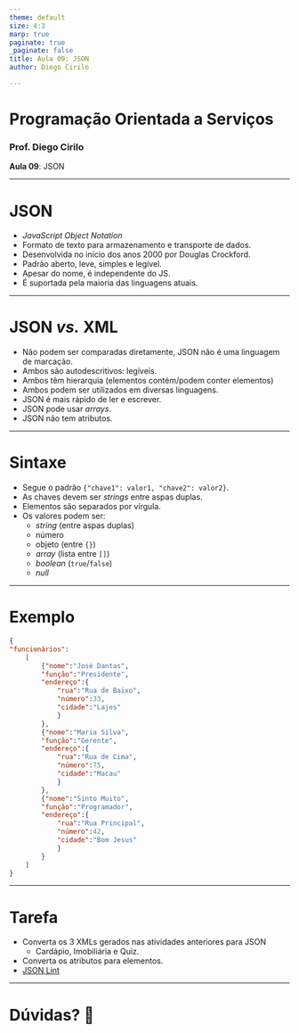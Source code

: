 ```yaml
---
theme: default
size: 4:3
marp: true
paginate: true
_paginate: false
title: Aula 09: JSON
author: Diego Cirilo

---
```

<style>
img {
  display: block;
  margin: 0 auto;
}
</style>

# <!-- fit --> Programação Orientada a Serviços

### Prof. Diego Cirilo

**Aula 09**: JSON

---
# JSON
- *JavaScript Object Notation*
- Formato de texto para armazenamento e transporte de dados.
- Desenvolvida no início dos anos 2000 por Douglas Crockford.
- Padrão aberto, leve, simples e legível.
- Apesar do nome, é independente do JS.
- É suportada pela maioria das linguagens atuais.

---
# JSON *vs.* XML
- Não podem ser comparadas diretamente, JSON não é uma linguagem de marcação.
- Ambos são autodescritivos: legíveis.
- Ambos têm hierarquia (elementos contém/podem conter elementos)
- Ambos podem ser utilizados em diversas linguagens.
- JSON é mais rápido de ler e escrever.
- JSON pode usar *arrays*.
- JSON não tem atributos.

---
# Sintaxe
- Segue o padrão `{"chave1": valor1, "chave2": valor2}`.
- As chaves devem ser *strings* entre aspas duplas.
- Elementos são separados por vírgula.
- Os valores podem ser:
    - *string* (entre aspas duplas)
    - número
    - objeto (entre `{}`)
    - *array* (lista entre `[]`)
    - *boolean* (`true`/`false`)
    - *null*
---
<style scoped>section { font-size: 24px; }</style>
# Exemplo
```json
{
"funcionários":
    [
        {"nome":"José Dantas",
        "função":"Presidente",
        "endereço":{
            "rua":"Rua de Baixo",
            "número":33,
            "cidade":"Lajes"
            }
        },
        {"nome":"Maria Silva",
        "função":"Gerente",
        "endereço":{
            "rua":"Rua de Cima",
            "número":75,
            "cidade":"Macau"
            }
        },
        {"nome":"Sinto Muito",
        "função":"Programador",
        "endereço":{
            "rua":"Rua Principal",
            "número":42,
            "cidade":"Bom Jesus"
            }
        }
    ]
}
```
---
# Tarefa
- Converta os 3 XMLs gerados nas atividades anteriores para JSON
    - Cardápio, Imobiliária e Quiz.
- Converta os atributos para elementos.
- [JSON Lint](https://jsonlint.com/)

---
# <!--fit--> Dúvidas? 🤔
